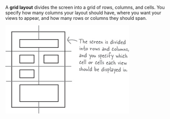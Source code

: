 A **grid layout** divides the screen into a grid of rows, columns, and cells. You specify how many columns your layout should have, where you want your views to appear, and how many rows or columns they should span.


![](.guides/img/4grid.png)